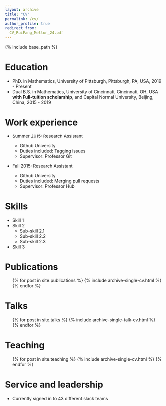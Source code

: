 ```yaml
---
layout: archive
title: "CV"
permalink: /cv/
author_profile: true
redirect_from:
  CV_RuiFang_Mellon_24.pdf
---
```


{% include base_path %}

Education
======
* PhD. in Mathematics, University of Pittsburgh, Pittsburgh, PA, USA, 2019 - Present 
* Dual B.S. in Mathematics, University of Cincinnati, Cincinnati, OH, USA **with Full-tuition scholarship**, and Capital Normal University, Beijing, China, 2015 - 2019 


Work experience
======
* Summer 2015: Research Assistant
  * Github University
  * Duties included: Tagging issues
  * Supervisor: Professor Git

* Fall 2015: Research Assistant
  * Github University
  * Duties included: Merging pull requests
  * Supervisor: Professor Hub
  
Skills
======
* Skill 1
* Skill 2
  * Sub-skill 2.1
  * Sub-skill 2.2
  * Sub-skill 2.3
* Skill 3

Publications
======
  <ul>{% for post in site.publications %}
    {% include archive-single-cv.html %}
  {% endfor %}</ul>
  
Talks
======
  <ul>{% for post in site.talks %}
    {% include archive-single-talk-cv.html %}
  {% endfor %}</ul>
  
Teaching
======
  <ul>{% for post in site.teaching %}
    {% include archive-single-cv.html %}
  {% endfor %}</ul>
  
Service and leadership
======
* Currently signed in to 43 different slack teams

